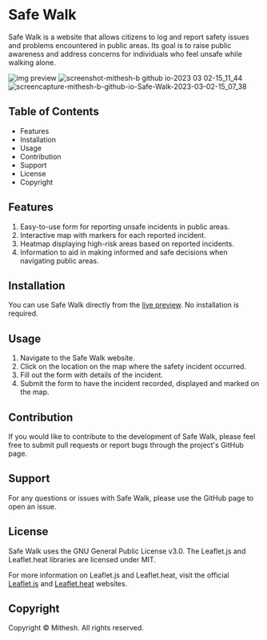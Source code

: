 # Safe Walk
Safe Walk is a website that allows citizens to log and report safety issues and problems encountered in public areas. Its goal is to raise public awareness and address concerns for individuals who feel unsafe while walking alone.

![img preview](https://user-images.githubusercontent.com/115478939/216237673-6b97b6bc-25a9-49e2-b176-2ae7af155813.png)
![screenshot-mithesh-b github io-2023 03 02-15_11_44](https://user-images.githubusercontent.com/115478939/222391500-55b6484c-e758-4a10-b6a0-dfcf8ad1f63f.png)
![screencapture-mithesh-b-github-io-Safe-Walk-2023-03-02-15_07_38](https://user-images.githubusercontent.com/115478939/222391458-400b3d7c-eb65-4323-95ca-ebb001d03a5f.png)


## Table of Contents
- Features
- Installation
- Usage
- Contribution
- Support
- License
- Copyright

## Features
1. Easy-to-use form for reporting unsafe incidents in public areas.
2. Interactive map with markers for each reported incident.
3. Heatmap displaying high-risk areas based on reported incidents.
4. Information to aid in making informed and safe decisions when navigating public areas.

## Installation
You can use Safe Walk directly from the [live preview](https://mithesh-b.github.io/Safe_Walk/). No installation is required.

## Usage
1. Navigate to the Safe Walk website.
2. Click on the location on the map where the safety incident occurred.
3. Fill out the form with details of the incident.
4. Submit the form to have the incident recorded, displayed and marked on the map.

## Contribution
If you would like to contribute to the development of Safe Walk, please feel free to submit pull requests or report bugs through the project's GitHub page.

## Support
For any questions or issues with Safe Walk, please use the GitHub page to open an issue.

## License
Safe Walk uses the GNU General Public License v3.0. The Leaflet.js and Leaflet.heat libraries are licensed under MIT.

For more information on Leaflet.js and Leaflet.heat, visit the official [Leaflet.js](https://leafletjs.com/) and [Leaflet.heat](https://github.com/Leaflet/Leaflet.heat) websites.

## Copyright
Copyright © Mithesh. All rights reserved.


